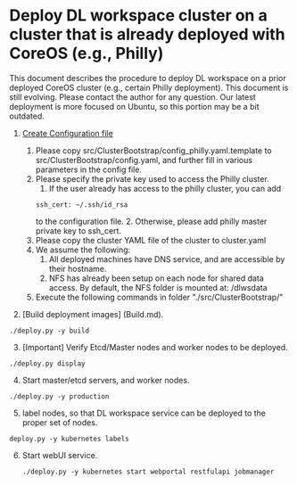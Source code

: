 # Deploy DL workspace cluster on a cluster that is already deployed with CoreOS (e.g., Philly)

This document describes the procedure to deploy DL workspace on a prior deployed CoreOS cluster (e.g., certain Philly deployment). This document is still evolving. Please contact the author for any question. Our latest deployment is more focused on Ubuntu, so this portion may be a bit outdated. 

1. [Create Configuration file](configuration/Readme.md)
   1. Please copy src/ClusterBootstrap/config_philly.yaml.template to src/ClusterBootstrap/config.yaml, and further fill in various 
   parameters in the config file. 
   2. Please specify the private key used to access the Philly cluster. 
      1. If the user already has access to the philly cluster, you can add 
      ```
      ssh_cert: ~/.ssh/id_rsa
      ```
      to the configuration file. 
      2. Otherwise, please add philly master private key to ssh_cert. 
   3. Please copy the cluster YAML file of the cluster to cluster.yaml
   4. We assume the following:
      1. All deployed machines have DNS service, and are accessible by their hostname. 
      2. NFS has already been setup on each node for shared data access. By default, the NFS folder is mounted at: /dlwsdata
   5. Execute the following commands in folder "./src/ClusterBootstrap/"

2. [Build deployment images] (Build.md).
  ```
  ./deploy.py -y build 
  ```

3. [Important] Verify Etcd/Master nodes and worker nodes to be deployed. 
  ```
  ./deploy.py display
  ```

4. Start master/etcd servers, and worker nodes. 
  ```
  ./deploy.py -y production
  ```
   

5. label nodes, so that DL workspace service can be deployed to the proper set of nodes. 
  ```
  deploy.py -y kubernetes labels
  ```
  
6. Start webUI service. 
   ```
   ./deploy.py -y kubernetes start webportal restfulapi jobmanager
   ```
